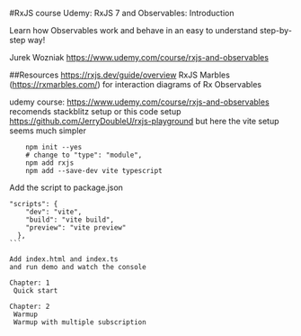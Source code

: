 #RxJS course
Udemy: RxJS 7 and Observables: Introduction

Learn how Observables work and behave in an easy to understand step-by-step way!

Jurek Wozniak
https://www.udemy.com/course/rxjs-and-observables

##Resources
https://rxjs.dev/guide/overview
RxJS Marbles (https://rxmarbles.com/) for interaction diagrams of Rx Observables

udemy course: https://www.udemy.com/course/rxjs-and-observables recomends stackblitz setup or this code setup https://github.com/JerryDoubleU/rxjs-playground but here the vite setup seems much simpler

```
    npm init --yes
    # change to "type": "module",
    npm add rxjs
    npm add --save-dev vite typescript
```

Add the script to package.json

````
"scripts": {
    "dev": "vite",
    "build": "vite build",
    "preview": "vite preview"
  },
```

Add index.html and index.ts
and run demo and watch the console

Chapter: 1
 Quick start

Chapter: 2
 Warmup
 Warmup with multiple subscription


